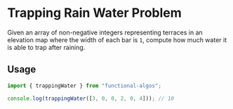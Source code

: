 # Trapping Rain Water Problem

Given an array of non-negative integers representing terraces in an elevation map where the width of each bar is `1`, compute how much water it is able to trap after raining.

## Usage

```typescript
import { trappingWater } from "functional-algos";

console.log(trappingWater([3, 0, 0, 2, 0, 4])); // 10
```
